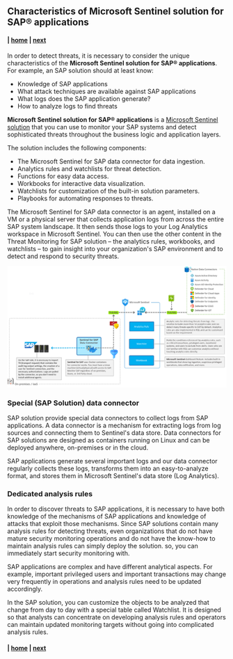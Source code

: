 ## Characteristics of Microsoft Sentinel solution for SAP® applications

#### | [home](./introduction.md)  | [next](./SAPConfig.md)

In order to detect threats, it is necessary to consider the unique characteristics of the **Microsoft Sentinel solution for SAP® applications**. For example, an SAP solution should at least know:

- Knowledge of SAP applications
- What attack techniques are available against SAP applications
- What logs does the SAP application generate?
- How to analyze logs to find threats

**Microsoft Sentinel solution for SAP® applications** is a [Microsoft Sentinel solution](https://learn.microsoft.com/en-us/azure/sentinel/sentinel-solutions) that you can use to monitor your SAP systems and detect sophisticated threats throughout the business logic and application layers.


The solution includes the following components:

- The Microsoft Sentinel for SAP data connector for data ingestion.
- Analytics rules and watchlists for threat detection.
- Functions for easy data access.
- Workbooks for interactive data visualization.
- Watchlists for customization of the built-in solution parameters.
- Playbooks for automating responses to threats.

The Microsoft Sentinel for SAP data connector is an agent, installed on a VM or a physical server that collects application logs from across the entire SAP system landscape. It then sends those logs to your Log Analytics workspace in Microsoft Sentinel. You can then use the other content in the Threat Monitoring for SAP solution – the analytics rules, workbooks, and watchlists – to gain insight into your organization's SAP environment and to detect and respond to security threats.

![SAP Diagram](/content/sap-on-azure/images/SAP-diagram.png)

### Special (SAP Solution) data connector

SAP solution provide special data connectors to collect logs from SAP applications. A data connector is a mechanism for extracting logs from log sources and connecting them to Sentinel's data store. Data connectors for SAP solutions are designed as containers running on Linux and can be deployed anywhere, on-premises or in the cloud.

SAP applications generate several important logs and our data connector regularly collects these logs, transforms them into an easy-to-analyze format, and stores them in Microsoft Sentinel's data store (Log Analytics).

### Dedicated analysis rules

In order to discover threats to SAP applications, it is necessary to have both knowledge of the mechanisms of SAP applications and knowledge of attacks that exploit those mechanisms. Since SAP solutions contain many analysis rules for detecting threats, even organizations that do not have mature security monitoring operations and do not have the know-how to maintain analysis rules can simply deploy the solution. so, you can immediately start security monitoring with.

SAP applications are complex and have different analytical aspects. For example, important privileged users and important transactions may change very frequently in operations and analysis rules need to be updated accordingly. 

In the SAP solution, you can customize the objects to be analyzed that change from day to day with a special table called Watchlist. It is designed so that analysts can concentrate on developing analysis rules and operators can maintain updated monitoring targets without going into complicated analysis rules.

#### | [home](./introduction.md)  | [next](./SAPConfig.md)
